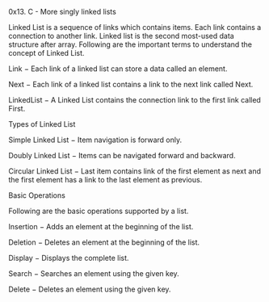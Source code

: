 0x13. C - More singly linked lists

Linked List is a sequence of links which contains items. Each link contains a connection to another link. Linked list is the second most-used data structure after array. Following are the important terms to understand the concept of Linked List.

Link − Each link of a linked list can store a data called an element.

Next − Each link of a linked list contains a link to the next link called Next.

LinkedList − A Linked List contains the connection link to the first link called First.

Types of Linked List

Simple Linked List − Item navigation is forward only.

Doubly Linked List − Items can be navigated forward and backward.

Circular Linked List − Last item contains link of the first element as next and
the first element has a link to the last element as previous.

Basic Operations

Following are the basic operations supported by a list.

Insertion − Adds an element at the beginning of the list.

Deletion − Deletes an element at the beginning of the list.

Display − Displays the complete list.

Search − Searches an element using the given key.

Delete − Deletes an element using the given key.
